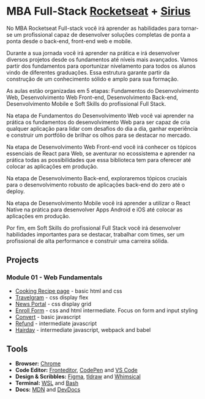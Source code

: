# MBA Full-Stack [Rocketseat](https://www.rocketseat.com.br/) + [Sirius](https://landing.sirius.education/home/)

No MBA Rocketseat Full-stack você irá aprender as habilidades para tornar-se um profissional capaz de desenvolver soluções completas de ponta a ponta desde o back-end, front-end web e mobile.

Durante a sua jornada você irá aprender na prática e irá desenvolver diversos projetos desde os fundamentos até níveis mais avançados. Vamos partir dos fundamentos para oportunizar nivelamento para todos os alunos vindo de diferentes graduações. Essa estrutura garante partir da construção de um conhecimento sólido e amplo para sua formação.

As aulas estão organizadas em 5 etapas: Fundamentos do Desenvolvimento Web, Desenvolvimento Web Front-end, Desenvolvimento Back-end, Desenvolvimento Mobile e Soft Skills do profissional Full Stack.

Na etapa de Fundamentos do Desenvolvimento Web você vai aprender na prática os fundamentos do desenvolvimento Web para ser capaz de cria qualquer aplicação para lidar com desafios do dia a dia, ganhar experiência e construir um portfólio de brilhar os olhos para se destacar no mercado.

Na etapa de Desenvolvimento Web Front-end você irá conhecer os tópicos essenciais de React para Web, se aventurar no ecossistema e aprender na prática todas as possibilidades que essa biblioteca tem para oferecer até colocar as aplicações em produção.

Na etapa de Desenvolvimento Back-end, exploraremos tópicos cruciais para o desenvolvimento robusto de aplicações back-end do zero até o deploy.

Na etapa de Desenvolvimento Mobile você irá aprender a utilizar o React Native na prática para desenvolver Apps Android e iOS até colocar as aplicações em produção.

Por fim, em Soft Skills do profissional Full Stack você irá desenvolver habilidades importantes para se destacar, trabalhar com times, ser um profissional de alta performance e construir uma carreira sólida.

## Projects

### Module 01 - Web Fundamentals
- [Cooking Recipe page](01_web_fundamentals/html_css/cooking-recipe-page) - basic html and css
- [Travelgram](01_web_fundamentals/html_css/travel-page) - css display flex
- [News Portal](01_web_fundamentals/html_css/news-portal) - css display grid
- [Enroll Form](01_web_fundamentals/html_css/enroll-form) - css and html intermediate. Focus on form and input styling
- [Convert](01_web_fundamentals/js/convert) - basic javascript
- [Refund](01_web_fundamentals/js/refund) - intermediate javascript
- [Hairday](01_web_fundamentals/js/hairday) - intermediate javascript, webpack and babel

## Tools
- **Browser:** [Chrome](https://www.google.com.br/chrome/)
- **Code Editor:** [Fronteditor](https://www.fronteditor.dev/), [CodePen](https://codepen.io/pen/) and [VS Code](https://code.visualstudio.com/)
- **Design & Scribbles:** [Figma](https://www.figma.com/), [tldraw](https://www.tldraw.com/) and [Whimsical](whimsical.com)
- **Terminal:** [WSL](https://learn.microsoft.com/pt-br/windows/wsl/install) and [Bash](https://www.gnu.org/software/bash/)
- **Docs:** [MDN](https://developer.mozilla.org/pt-BR/) and [DevDocs](https://devdocs.io/)
